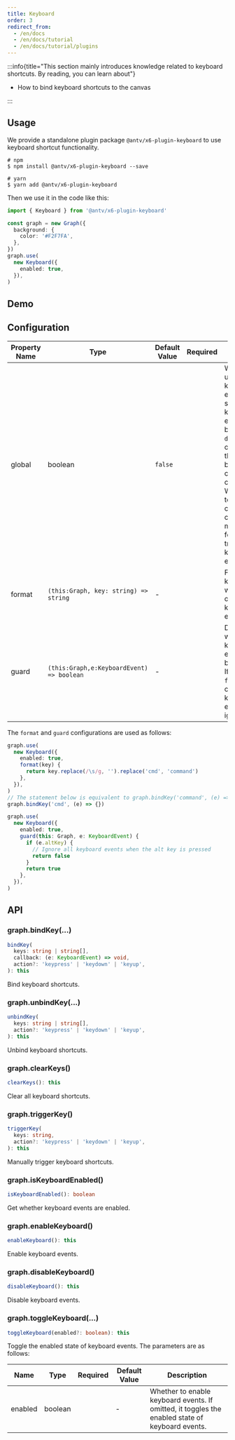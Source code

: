 ```yaml
---
title: Keyboard
order: 3
redirect_from:
  - /en/docs
  - /en/docs/tutorial
  - /en/docs/tutorial/plugins
---
```


:::info{title="This section mainly introduces knowledge related to keyboard shortcuts. By reading, you can learn about"}

- How to bind keyboard shortcuts to the canvas

:::

## Usage

We provide a standalone plugin package `@antv/x6-plugin-keyboard` to use keyboard shortcut functionality.

```shell
# npm
$ npm install @antv/x6-plugin-keyboard --save

# yarn
$ yarn add @antv/x6-plugin-keyboard
```

Then we use it in the code like this:

```ts
import { Keyboard } from '@antv/x6-plugin-keyboard'

const graph = new Graph({
  background: {
    color: '#F2F7FA',
  },
})
graph.use(
  new Keyboard({
    enabled: true,
  }),
)
```

## Demo

<code id="plugin-keyboard" src="@/src/tutorial/plugins/keyboard/index.tsx"></code>

## Configuration

| Property Name | Type                                      | Default Value | Required | Description                                                                                                                                       |
|---------------|-------------------------------------------|---------------|----------|---------------------------------------------------------------------------------------------------------------------------------------------------|
| global        | boolean                                   | `false`       |          | Whether to use global keyboard events. When set to `true`, keyboard events are bound to `document`; otherwise, they are bound to the canvas container. When bound to the canvas container, the container must gain focus to trigger keyboard events. |
| format        | `(this:Graph, key: string) => string`    | -             |          | Format the key string when binding or unbinding keyboard events.                                                                                   |
| guard         | `(this:Graph,e:KeyboardEvent) => boolean` | -             |          | Determine whether a keyboard event should be processed. If it returns `false`, the corresponding keyboard event is ignored.                       |

The `format` and `guard` configurations are used as follows:

```ts
graph.use(
  new Keyboard({
    enabled: true,
    format(key) {
      return key.replace(/\s/g, '').replace('cmd', 'command')
    },
  }),
)
// The statement below is equivalent to graph.bindKey('command', (e) => { })
graph.bindKey('cmd', (e) => {})

graph.use(
  new Keyboard({
    enabled: true,
    guard(this: Graph, e: KeyboardEvent) {
      if (e.altKey) {
        // Ignore all keyboard events when the alt key is pressed
        return false
      }
      return true
    },
  }),
)
```

## API

### graph.bindKey(...)

```ts
bindKey(
  keys: string | string[],
  callback: (e: KeyboardEvent) => void,
  action?: 'keypress' | 'keydown' | 'keyup',
): this
```

Bind keyboard shortcuts.

### graph.unbindKey(...)

```ts
unbindKey(
  keys: string | string[],
  action?: 'keypress' | 'keydown' | 'keyup',
): this
```

Unbind keyboard shortcuts.

### graph.clearKeys()

```ts
clearKeys(): this
```

Clear all keyboard shortcuts.

### graph.triggerKey()

```ts
triggerKey(
  keys: string,
  action?: 'keypress' | 'keydown' | 'keyup',
): this
```

Manually trigger keyboard shortcuts.

### graph.isKeyboardEnabled()

```ts
isKeyboardEnabled(): boolean
```

Get whether keyboard events are enabled.

### graph.enableKeyboard()

```ts
enableKeyboard(): this
```

Enable keyboard events.

### graph.disableKeyboard()

```ts
disableKeyboard(): this
```

Disable keyboard events.

### graph.toggleKeyboard(...)

```ts
toggleKeyboard(enabled?: boolean): this
```

Toggle the enabled state of keyboard events. The parameters are as follows:

| Name     | Type    | Required | Default Value | Description                                           |
|----------|---------|:--------:|---------------|------------------------------------------------------|
| enabled  | boolean |          | -             | Whether to enable keyboard events. If omitted, it toggles the enabled state of keyboard events. |
